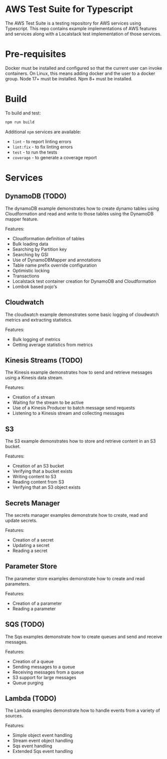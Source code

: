 # AWS Test Suite for Typescript

The AWS Test Suite is a testing repository for AWS services using Typescript.
This repo contains example implementations of AWS features and services along with a Localstack test implementation of those services.

# Pre-requisites

Docker must be installed and configured so that the current user can invoke containers. On Linux, this means adding docker and the user to a docker group.
Node 17+ must be installed.
Npm 8+ must be installed.

# Build
To build and test:
```bash
npm run build
```

Additional `npm` services are available:
* `lint` - to report linting errors
* `lint:fix` - to fix linting errors
* `test` - to run the tests
* `coverage` - to generate a coverage report

# Services
## DynamoDB (TODO)
The dynamoDB example demonstrates how to create dynamo tables using Cloudformation and read and write to those tables using the DynamoDB mapper feature.

Features:
* Cloudformation definition of tables
* Bulk loading data
* Searching by Partition key
* Searching by GSI
* Use of DynamoDBMapper and annotations
* Table name prefix override configuration
* Optimistic locking
* Transactions
* Localstack test container creation for DynamoDB and Cloudformation
* Lombok based pojo's

## Cloudwatch
The cloudwatch example demonstrates some basic logging of cloudwatch metrics and extracting statistics.

Features:
* Bulk logging of metrics
* Getting average statistics from metrics

## Kinesis Streams (TODO)
The Kinesis example demonstrates how to send and retrieve messages using a Kinesis data stream.

Features:
* Creation of a stream
* Waiting for the stream to be active
* Use of a Kinesis Producer to batch message send requests
* Listening to a Kinesis stream and collecting messages

## S3
The S3 example demonstrates how to store and retrieve content in an S3 bucket.

Features:
* Creation of an S3 bucket
* Verifying that a bucket exists
* Writing content to S3
* Reading content from S3
* Verifying that an S3 object exists

## Secrets Manager
The secrets manager examples demonstrate how to create, read and update secrets.

Features:
* Creation of a secret
* Updating a secret
* Reading a secret

## Parameter Store
The parameter store examples demonstrate how to create and read parameters.

Features:
* Creation of a parameter
* Reading a parameter

## SQS (TODO)
The Sqs examples demonstrate how to create queues and send and receive messages.

Features:
* Creation of a queue
* Sending messages to a queue
* Receiving messages from a queue
* S3 support for large messages
* Queue purging

## Lambda (TODO)
The Lambda examples demonstrate how to handle events from a variety of sources.

Features:
* Simple object event handling
* Stream event object handling
* Sqs event handling
* Extended Sqs event handling
 